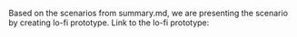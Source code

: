 Based on the scenarios from summary.md, we are presenting the scenario by creating lo-fi prototype.
Link to the lo-fi prototype: 
